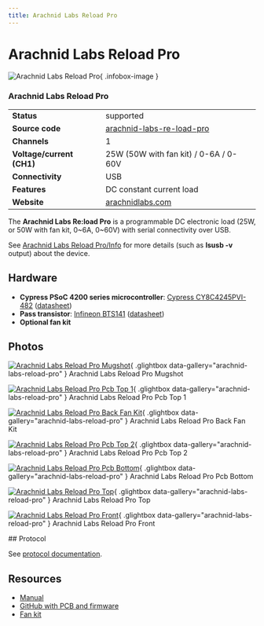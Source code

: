 ```yaml
---
title: Arachnid Labs Reload Pro
---
```


# Arachnid Labs Reload Pro

<div class="infobox" markdown>

![Arachnid Labs Reload Pro](./img/Arachnid_Labs_ReLoad_Pro_-_Mugshot.jpg){ .infobox-image }

### Arachnid Labs Reload Pro

| | |
|---|---|
| **Status** | supported |
| **Source code** | [arachnid-labs-re-load-pro](https://github.com/OpenTraceLab/OpenTraceCapture/tree/main/src/hardware/arachnid-labs-re-load-pro) |
| **Channels** | 1 |
| **Voltage/current (CH1)** | 25W (50W with fan kit) / 0-6A / 0-60V |
| **Connectivity** | USB |
| **Features** | DC constant current load |
| **Website** | [arachnidlabs.com](http://www.arachnidlabs.com/reload-pro) |

</div>

The **Arachnid Labs Re:load Pro** is a programmable DC electronic load (25W, or 50W with fan kit, 0~6A, 0~60V) with serial connectivity over USB.

See [Arachnid Labs Reload Pro/Info](https://sigrok.org/wiki/Arachnid_Labs_Reload_Pro/Info) for more details (such as **lsusb -v** output) about the device.

## Hardware
- **Cypress PSoC 4200 series microcontroller**: [Cypress CY8C4245PVI-482](http://www.cypress.com/part/cy8c4245pvi-482) ([datasheet](http://www.cypress.com/file/138656/download))
- **Pass transistor**: [Infineon BTS141](https://www.infineon.com/cms/en/product/power/smart-low-side-and-high-side-switches/automotive-smart-low-side-switch-hitfet/BTS141/productType.html?productType=db3a30443a06def4013ab74184b1278c) ([datasheet](https://www.infineon.com/dgdl/Infineon-BTS141-DS-v01_00-EN.pdf?fileId=5546d46259d9a4bf015a84e19f937577))
- **Optional fan kit**

## Photos

<div class="photo-grid" markdown>

[![Arachnid Labs Reload Pro Mugshot](./img/Arachnid_Labs_ReLoad_Pro_-_Mugshot.jpg)](./img/Arachnid_Labs_ReLoad_Pro_-_Mugshot.png "Arachnid Labs Reload Pro Mugshot"){ .glightbox data-gallery="arachnid-labs-reload-pro" }
<span class="caption">Arachnid Labs Reload Pro Mugshot</span>

[![Arachnid Labs Reload Pro Pcb Top 1](./img/Arachnid_Labs_ReLoad_Pro_-_PCB_Top_1.jpg)](./img/Arachnid_Labs_ReLoad_Pro_-_PCB_Top_1.jpg "Arachnid Labs Reload Pro Pcb Top 1"){ .glightbox data-gallery="arachnid-labs-reload-pro" }
<span class="caption">Arachnid Labs Reload Pro Pcb Top 1</span>

[![Arachnid Labs Reload Pro Back Fan Kit](./img/Arachnid_Labs_ReLoad_Pro_-_Back_Fan_Kit.jpg)](./img/Arachnid_Labs_ReLoad_Pro_-_Back_Fan_Kit.jpg "Arachnid Labs Reload Pro Back Fan Kit"){ .glightbox data-gallery="arachnid-labs-reload-pro" }
<span class="caption">Arachnid Labs Reload Pro Back Fan Kit</span>

[![Arachnid Labs Reload Pro Pcb Top 2](./img/Arachnid_Labs_ReLoad_Pro_-_PCB_Top_2.jpg)](./img/Arachnid_Labs_ReLoad_Pro_-_PCB_Top_2.jpg "Arachnid Labs Reload Pro Pcb Top 2"){ .glightbox data-gallery="arachnid-labs-reload-pro" }
<span class="caption">Arachnid Labs Reload Pro Pcb Top 2</span>

[![Arachnid Labs Reload Pro Pcb Bottom](./img/Arachnid_Labs_ReLoad_Pro_-_PCB_Bottom.jpg)](./img/Arachnid_Labs_ReLoad_Pro_-_PCB_Bottom.jpg "Arachnid Labs Reload Pro Pcb Bottom"){ .glightbox data-gallery="arachnid-labs-reload-pro" }
<span class="caption">Arachnid Labs Reload Pro Pcb Bottom</span>

[![Arachnid Labs Reload Pro Top](./img/Arachnid_Labs_ReLoad_Pro_-_Top.jpg)](./img/Arachnid_Labs_ReLoad_Pro_-_Top.jpg "Arachnid Labs Reload Pro Top"){ .glightbox data-gallery="arachnid-labs-reload-pro" }
<span class="caption">Arachnid Labs Reload Pro Top</span>

[![Arachnid Labs Reload Pro Front](./img/Arachnid_Labs_ReLoad_Pro_-_Front.jpg)](./img/Arachnid_Labs_ReLoad_Pro_-_Front.jpg "Arachnid Labs Reload Pro Front"){ .glightbox data-gallery="arachnid-labs-reload-pro" }
<span class="caption">Arachnid Labs Reload Pro Front</span>

</div>
## Protocol

See [protocol documentation](http://www.arachnidlabs.com/reload-pro/usb-interface).

## Resources
- [Manual](https://github.com/arachnidlabs/reload-pro/raw/master/User%20Manual.pdf)
- [GitHub with PCB and firmware](https://github.com/arachnidlabs/reload-pro/)
- [Fan kit](http://www.arachnidlabs.com/reload-pro/fan-kit)

